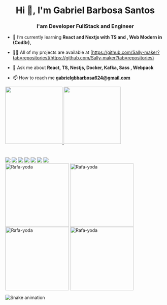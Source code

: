 <h1 align="center">Hi 👋, I'm Gabriel Barbosa Santos</h1>
<h3 align="center">I'am Developer FullStack and Engineer</h3>

- 🌱 I’m currently learning **React and Nextjs with TS and , Web Modern in (Cod3r),**

- 👨‍💻 All of my projects are available at [https://github.com/Sally-maker?tab=repositories](https://github.com/Sally-maker?tab=repositories)

- 💬 Ask me about **React, TS, Nestjs, Docker, Kafka, Sass , Webpack**

- 📫 How to reach me **gabrielgbbarbosa624@gmail.com**


<div>
  <a href="https://github.com/Sally-maker">
  <img height="180em" src="https://github-readme-stats.vercel.app/api?username=Sally-maker&show_icons=true&theme=dracula&include_all_commits=true&count_private=true"/>
  <img height="180em" src="https://github-readme-stats.vercel.app/api/top-langs/?username=Sally-maker&layout=compact&langs_count=7&theme=dracula"/>
</div>
  
  <div style="display: inline_block"><br>
</div>
  
  ### 
  
  <div>
     <a href="https://www.youtube.com/channel/UCKxJDxd5Oi1RLMqNNpzVkug" target="_blank"><img src="https://img.shields.io/badge/YouTube-FF0000?style=for-the-badge&logo=youtube&logoColor=white" target="_blank"></a>
  <a href="https://instagram.com/anfly_" target="_blank"><img src="https://img.shields.io/badge/-Instagram-%23E4405F?style=for-the-badge&logo=instagram&logoColor=white" target="_blank"></a>
 	<a href="https://www.twitch.tv/houdouissei" target="_blank"><img src="https://img.shields.io/badge/Twitch-9146FF?style=for-the-badge&logo=twitch&logoColor=white" target="_blank"></a>
 <a href="https://discord.gg/Houdou#8952" target="_blank"><img src="https://img.shields.io/badge/Discord-7289DA?style=for-the-badge&logo=discord&logoColor=white" target="_blank"></a> 
  <a href = "mailto:gabrielgbbarbosa624@gmail.com"><img src="https://img.shields.io/badge/-Gmail-%23333?style=for-the-badge&logo=gmail&logoColor=white" target="_blank"></a>
  <a href="http://linkedin.com/in/gabriel-barbosa-santos-a269681b9" target="_blank"><img src="https://img.shields.io/badge/-LinkedIn-%230077B5?style=for-the-badge&logo=linkedin&logoColor=white" target="_blank"></a> 
    <a href="https://twitter.com/Gabriel10938164" target="_blank"><img src="https://img.shields.io/badge/Twitter-1DA1F2?style=for-the-badge&logo=twitter&logoColor=white" target="_blank"></a> 
  </div>
  <div>
  <img align="center" alt="Rafa-yoda" height="200px" width="200" justify-content="flex-start" src="https://javiu.files.wordpress.com/2015/10/michael-myers.gif">
  <img align="center" alt="Rafa-yoda" height="200px" width="200" src="https://javiu.files.wordpress.com/2015/10/jason-voorhees.gif">
  <img align="center" alt="Rafa-yoda" height="200px" width="200" src="https://javiu.files.wordpress.com/2015/10/scream.gif?w=150&h=150">
   <img align="center" alt="Rafa-yoda" height="200px" width="200" src="https://javiu.files.wordpress.com/2015/10/carrie.gif">
    
  </div>
  
  
  
  
  
  ![Snake animation](https://github.com/Sally-maker/Sally-maker/blob/output/github-contribution-grid-snake.svg)
